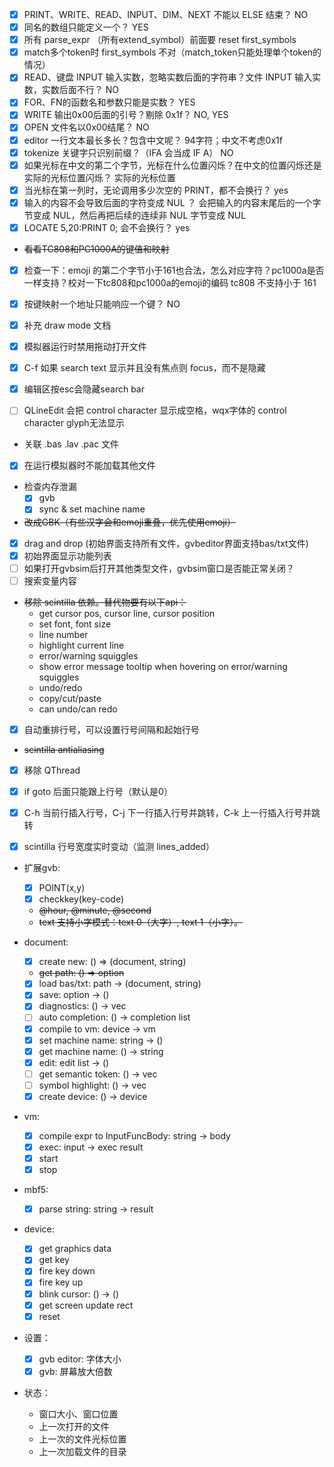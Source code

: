 - [x] PRINT、WRITE、READ、INPUT、DIM、NEXT 不能以 ELSE 结束？
  NO
- [x] 同名的数组只能定义一个？
  YES
- [x] 所有 parse_expr （所有extend_symbol）前面要 reset first_symbols
- [x] match多个token时 first_symbols 不对（match_token只能处理单个token的情况）
- [x] READ、键盘 INPUT 输入实数，忽略实数后面的字符串？文件 INPUT 输入实数，实数后面不行？
  NO
- [x] FOR、FN的函数名和参数只能是实数？
  YES
- [x] WRITE 输出0x00后面的引号？剔除 0x1f？
  NO, YES
- [x] OPEN 文件名以0x00结尾？
  NO
- [x] editor 一行文本最长多长？包含中文呢？
  94字符；中文不考虑0x1f
- [x] tokenize 关键字只识别前缀？（IFA 会当成 IF A）
  NO
- [x] 如果光标在中文的第二个字节，光标在什么位置闪烁？在中文的位置闪烁还是实际的光标位置闪烁？
  实际的光标位置
- [x] 当光标在第一列时，无论调用多少次空的 PRINT，都不会换行？
  yes
- [x] 输入的内容不会导致后面的字符变成 NUL ？
  会把输入的内容末尾后的一个字节变成 NUL，然后再把后续的连续非 NUL 字节变成 NUL
- [x] LOCATE 5,20:PRINT 0; 会不会换行？
  yes
- ~~看看TC808和PC1000A的键值和映射~~
- [x] 检查一下：emoji 的第二个字节小于161也合法，怎么对应字符？pc1000a是否一样支持？校对一下tc808和pc1000a的emoji的编码
  tc808 不支持小于 161
- [x] 按键映射一个地址只能响应一个键？
  NO

- [x] 补充 draw mode 文档
- [x] 模拟器运行时禁用拖动打开文件
- [x] C-f 如果 search text 显示并且没有焦点则 focus，而不是隐藏
- [x] 编辑区按esc会隐藏search bar
- [ ] QLineEdit 会把 control character 显示成空格，wqx字体的 control character glyph无法显示
- 关联 .bas  .lav  .pac 文件
- [x] 在运行模拟器时不能加载其他文件
- 检查内存泄漏
    + [x] gvb
    + [x] sync & set machine name
- ~~改成GBK（有些汉字会和emoji重叠，优先使用emoji）~~
- [x] drag and drop (初始界面支持所有文件，gvbeditor界面支持bas/txt文件)
- [x] 初始界面显示功能列表
- [ ] 如果打开gvbsim后打开其他类型文件，gvbsim窗口是否能正常关闭？
- [ ] 搜索变量内容
- ~~移除 scintilla 依赖。替代物要有以下api：~~
    + get cursor pos, cursor line, cursor position
    + set font, font size
    + line number
    + highlight current line
    + error/warning squiggles
    + show error message tooltip when hovering on error/warning squiggles
    + undo/redo
    + copy/cut/paste
    + can undo/can redo
- [x] 自动重排行号，可以设置行号间隔和起始行号
- ~~scintilla antialiasing~~
- [x] 移除 QThread
- [x] if goto 后面只能跟上行号（默认是0）
- [x] C-h 当前行插入行号，C-j 下一行插入行号并跳转，C-k 上一行插入行号并跳转

- [x] scintilla 行号宽度实时变动（监测 lines_added）
- 扩展gvb:
    + [x] POINT(x,y)
    + [x] checkkey(key-code)
    + ~~@hour, @minute, @second~~
    + ~~text 支持小字模式：text 0（大字）, text 1（小字）。~~


- document:
    + [x] create new: () => (document, string)
    + ~~get path: () => option<path>~~
    + [x] load bas/txt: path -> (document, string)
    + [x] save: option<path> -> ()
    + [x] diagnostics: () -> vec
    + [ ] auto completion: () -> completion list
    + [x] compile to vm: device -> vm
    + [x] set machine name: string -> ()
    + [x] get machine name: () -> string
    + [x] edit: edit list -> ()
    + [ ] get semantic token: () -> vec
    + [ ] symbol highlight: () -> vec
    + [x] create device: () -> device
- vm:
    - [x] compile expr to InputFuncBody: string -> body
    - [x] exec: input -> exec result
    - [x] start
    - [x] stop
- mbf5:
    - [x] parse string: string -> result<mbf5>
- device:
    - [x] get graphics data
    - [x] get key
    - [x] fire key down
    - [x] fire key up
    - [x] blink cursor: () -> ()
    - [x] get screen update rect
    - [x] reset

- 设置：
    - [x] gvb editor: 字体大小
    - [x] gvb: 屏幕放大倍数

- 状态：
    - 窗口大小、窗口位置
    - 上一次打开的文件
    - 上一次的文件光标位置
    - 上一次加载文件的目录
